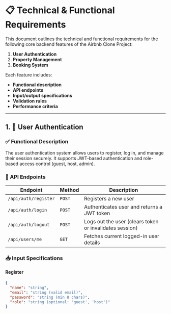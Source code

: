 # 📋 Technical & Functional Requirements

This document outlines the technical and functional requirements for the following core backend features of the Airbnb Clone Project:

1. **User Authentication**
2. **Property Management**
3. **Booking System**

Each feature includes:
- **Functional description**
- **API endpoints**
- **Input/output specifications**
- **Validation rules**
- **Performance criteria**

---

## 1. 🔐 User Authentication

### ✅ Functional Description
The user authentication system allows users to register, log in, and manage their session securely. It supports JWT-based authentication and role-based access control (guest, host, admin).

### 📡 API Endpoints

| Endpoint | Method | Description |
|---------|--------|-------------|
| `/api/auth/register` | `POST` | Registers a new user |
| `/api/auth/login` | `POST` | Authenticates user and returns a JWT token |
| `/api/auth/logout` | `POST` | Logs out the user (clears token or invalidates session) |
| `/api/users/me` | `GET` | Fetches current logged-in user details |

### 📥 Input Specifications

#### Register
```json
{
  "name": "string",
  "email": "string (valid email)",
  "password": "string (min 8 chars)",
  "role": "string (optional: 'guest', 'host')"
}
